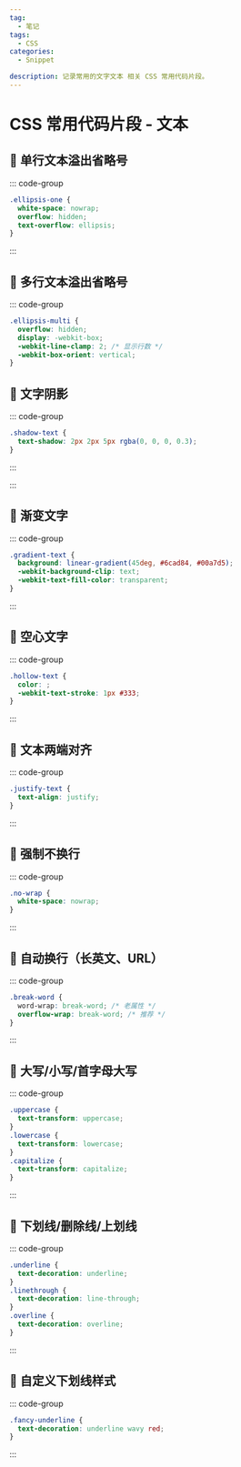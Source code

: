 ```yaml
---
tag:
  - 笔记
tags:
  - CSS
categories:
  - Snippet

description: 记录常用的文字文本 相关 CSS 常用代码片段。
---
```


# CSS 常用代码片段 - 文本

## 🌻 单行文本溢出省略号

::: code-group

```css [] {}
.ellipsis-one {
  white-space: nowrap;
  overflow: hidden;
  text-overflow: ellipsis;
}
```

:::

## 🌻 多行文本溢出省略号

::: code-group

```css [] {}
.ellipsis-multi {
  overflow: hidden;
  display: -webkit-box;
  -webkit-line-clamp: 2; /* 显示行数 */
  -webkit-box-orient: vertical;
}
```

## 🌻 文字阴影

::: code-group

```css [] {}
.shadow-text {
  text-shadow: 2px 2px 5px rgba(0, 0, 0, 0.3);
}
```

:::

:::

## 🌻 渐变文字

::: code-group

```css [] {}
.gradient-text {
  background: linear-gradient(45deg, #6cad84, #00a7d5);
  -webkit-background-clip: text;
  -webkit-text-fill-color: transparent;
}
```

:::

## 🌻 空心文字

::: code-group

```css [] {}
.hollow-text {
  color: ;
  -webkit-text-stroke: 1px #333;
}
```

:::

## 🌻 文本两端对齐

::: code-group

```css [] {}
.justify-text {
  text-align: justify;
}
```

:::

## 🌻 强制不换行

::: code-group

```css [] {}
.no-wrap {
  white-space: nowrap;
}
```

:::

## 🌻 自动换行（长英文、URL）

::: code-group

```css [] {}
.break-word {
  word-wrap: break-word; /* 老属性 */
  overflow-wrap: break-word; /* 推荐 */
}
```

:::

## 🌻 大写/小写/首字母大写

::: code-group

```css [] {}
.uppercase {
  text-transform: uppercase;
}
.lowercase {
  text-transform: lowercase;
}
.capitalize {
  text-transform: capitalize;
}
```

:::

## 🌻 下划线/删除线/上划线

::: code-group

```css
.underline {
  text-decoration: underline;
}
.linethrough {
  text-decoration: line-through;
}
.overline {
  text-decoration: overline;
}
```

:::

## 🌻 自定义下划线样式

::: code-group

```css [] {}
.fancy-underline {
  text-decoration: underline wavy red;
}
```

:::
